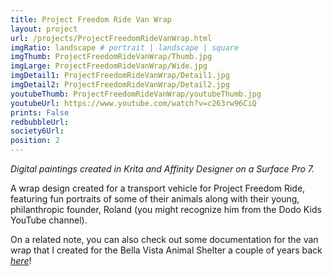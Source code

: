 ```yaml
---
title: Project Freedom Ride Van Wrap
layout: project
url: /projects/ProjectFreedomRideVanWrap.html
imgRatio: landscape # portrait | landscape | square
imgThumb: ProjectFreedomRideVanWrap/Thumb.jpg
imgLarge: ProjectFreedomRideVanWrap/Wide.jpg
imgDetail1: ProjectFreedomRideVanWrap/Detail1.jpg
imgDetail2: ProjectFreedomRideVanWrap/Detail2.jpg
youtubeThumb: ProjectFreedomRideVanWrap/youtubeThumb.jpg
youtubeUrl: https://www.youtube.com/watch?v=c263rw96CiQ
prints: False
redbubbleUrl: 
society6Url: 
position: 2
---
```


*Digital paintings created in Krita and Affinity Designer on a Surface Pro 7.*

A wrap design created for a transport vehicle for Project Freedom Ride, featuring fun portraits of some of their animals along with their young, philanthropic founder, Roland (you might recognize him from the Dodo Kids YouTube channel).

On a related note, you can also check out some documentation for the van wrap that I created for the Bella Vista Animal Shelter a couple of years back [*here*](https://tmblr.co/ZmEH6t2QptTAc)!